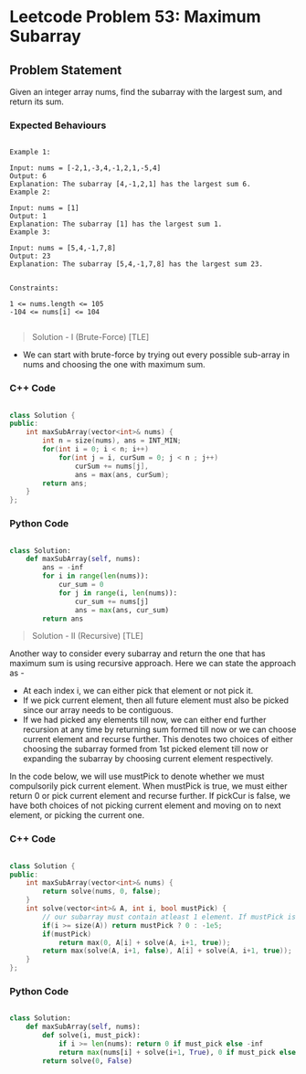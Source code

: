# Leetcode Problem 53: Maximum Subarray

## Problem Statement

Given an integer array nums, find the subarray with the largest sum, and return its sum.


### Expected Behaviours

```plaintext

Example 1:

Input: nums = [-2,1,-3,4,-1,2,1,-5,4]
Output: 6
Explanation: The subarray [4,-1,2,1] has the largest sum 6.
Example 2:

Input: nums = [1]
Output: 1
Explanation: The subarray [1] has the largest sum 1.
Example 3:

Input: nums = [5,4,-1,7,8]
Output: 23
Explanation: The subarray [5,4,-1,7,8] has the largest sum 23.
 

Constraints:

1 <= nums.length <= 105
-104 <= nums[i] <= 104
 
```

> Solution - I (Brute-Force) [TLE]

 - We can start with brute-force by trying out every possible sub-array in nums and choosing the one with maximum sum.

### C++ Code

```C++

class Solution {
public:
    int maxSubArray(vector<int>& nums) {
        int n = size(nums), ans = INT_MIN;
        for(int i = 0; i < n; i++) 
            for(int j = i, curSum = 0; j < n ; j++) 
                curSum += nums[j],
                ans = max(ans, curSum);        
        return ans;
    }
};

```
### Python Code

```python

class Solution:
    def maxSubArray(self, nums):
        ans = -inf
        for i in range(len(nums)):
            cur_sum = 0
            for j in range(i, len(nums)):
                cur_sum += nums[j]
                ans = max(ans, cur_sum)
        return ans

```

> Solution - II (Recursive) [TLE]

Another way to consider every subarray and return the one that has maximum sum is using recursive approach. Here we can state the approach as -

- At each index i, we can either pick that element or not pick it.
- If we pick current element, then all future element must also be picked since our array needs to be contiguous.
- If we had picked any elements till now, we can either end further recursion at any time by returning sum formed till now or we can choose current element and recurse further. This denotes two choices of either choosing the subarray formed from 1st picked element till now or expanding the subarray by choosing current element respectively.

In the code below, we will use mustPick to denote whether we must compulsorily pick current element. When mustPick is true, we must either return 0 or pick current element and recurse further. If pickCur is false, we have both choices of not picking current element and moving on to next element, or picking the current one.

### C++ Code

```C++

class Solution {
public:
    int maxSubArray(vector<int>& nums) {    
        return solve(nums, 0, false);
    }
    int solve(vector<int>& A, int i, bool mustPick) {
		// our subarray must contain atleast 1 element. If mustPick is false at end means no element is picked and this is not valid case
        if(i >= size(A)) return mustPick ? 0 : -1e5;       
        if(mustPick)
            return max(0, A[i] + solve(A, i+1, true));                  // either stop here or choose current element and recurse
        return max(solve(A, i+1, false), A[i] + solve(A, i+1, true));   // try both choosing current element or not choosing
    }
};

```
### Python Code

```python

class Solution:
    def maxSubArray(self, nums):
        def solve(i, must_pick):
            if i >= len(nums): return 0 if must_pick else -inf
            return max(nums[i] + solve(i+1, True), 0 if must_pick else solve(i+1, False))
        return solve(0, False)

```